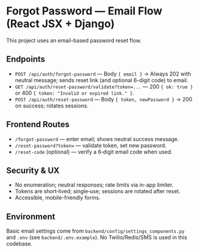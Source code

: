 # Forgot Password — Email Flow (React JSX + Django)

This project uses an email-based password reset flow.

## Endpoints

- `POST /api/auth/forgot-password` — Body `{ email }` → Always 202 with neutral message; sends reset link (and optional 6-digit code) to email.
- `GET /api/auth/reset-password/validate?token=...` — 200 `{ ok: true }` or 400 `{ token: "Invalid or expired link." }`.
- `POST /api/auth/reset-password` — Body `{ token, newPassword }` → 200 on success; rotates sessions.

## Frontend Routes

- `/forgot-password` — enter email; shows neutral success message.
- `/reset-password?token=` — validate token, set new password.
- `/reset-code` (optional) — verify a 6‑digit email code when used.

## Security & UX

- No enumeration; neutral responses; rate limits via in-app limiter.
- Tokens are short‑lived; single‑use; sessions are rotated after reset.
- Accessible, mobile-friendly forms.

## Environment

Basic email settings come from `backend/config/settings_components.py` and `.env` (see `backend/.env.example`). No Twilio/Redis/SMS is used in this codebase.

